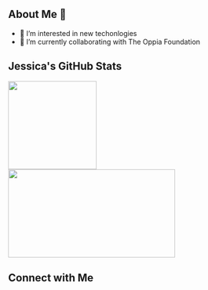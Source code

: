 ## About Me 👋

- 👀 I’m interested in new techonlogies
- 🌱 I’m currently collaborating with The Oppia Foundation

## Jessica's GitHub Stats
<p align="left">
<a href="https://github.com/Lawful2002">
  <img height="180em" src="![Jessica's GitHub stats](https://github-readme-stats.vercel.app/api?username=wangjess&show_icons=true&theme=radical)"/>
  <img height="180em" width = "340em" src="https://github-readme-stats-eight-theta.vercel.app/api/top-langs/?username=wangjess&layout=compact&langs_count=8&theme=algolia"/>
</a>
</p>


## Connect with Me
<!-- This is a special README.md because the repository name matches my actual GitHub account name. So it will appear on my PROFILE! -->
